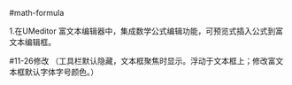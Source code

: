 #math-formula

1.在UMeditor 富文本编辑器中，集成数学公式编辑功能，可预览式插入公式到富文本编辑框。

#11-26修改
（工具栏默认隐藏，文本框聚焦时显示。浮动于文本框上；修改富文本框默认字体字号颜色。）

